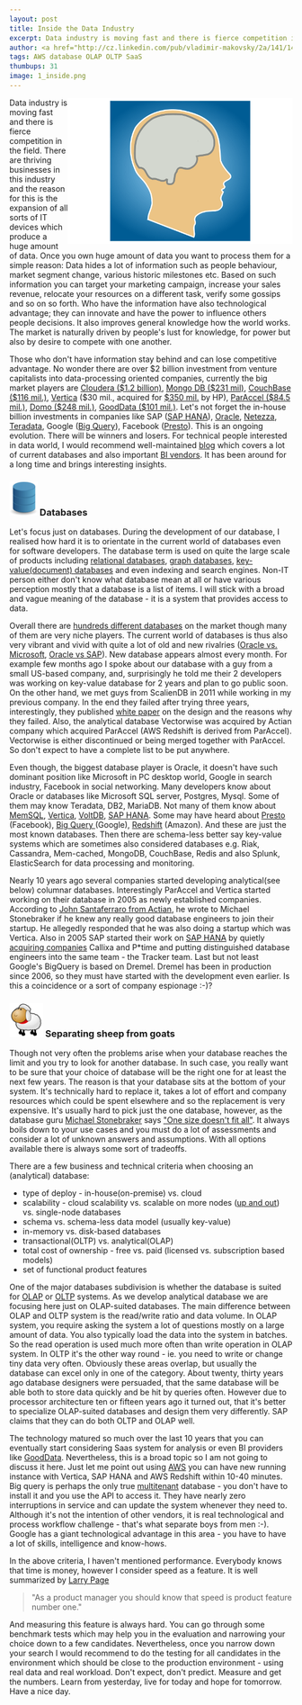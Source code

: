 ```yaml
---
layout: post
title: Inside the Data Industry
excerpt: Data industry is moving fast and there is fierce competition in the field. There are thriving businesses in this industry and the reason for this is the expansion of all sorts of IT devices which produce huge amount of data.
author: <a href="http://cz.linkedin.com/pub/vladimir-makovsky/2a/141/141">Vladimir Makovsky</a>
tags: AWS database OLAP OLTP SaaS
thumbups: 31
image: 1_inside.png
---
```

<div class="row">
<p>
<img src="/img/posts/1_inside.png" alt="brain" align="right">
Data industry is moving fast and there is fierce competition in the field. There are thriving businesses in this industry and the reason for this is the expansion of all sorts of IT devices which produce a huge amount of data. Once you own huge amount of data you want to process them for a simple reason: Data hides a lot of information such as people behaviour, market segment change, various historic milestones etc. Based on such information you can target your marketing campaign, increase your sales revenue, relocate your resources on a different task, verify some gossips and so on so forth. Who have the information have also technological advantage; they can innovate and have the power to influence others people decisions. It also improves general knowledge how the world works. The market is naturally driven by people's lust for knowledge, for power but also by desire to compete with one another.
</p>

<p>Those who don't have information stay behind and can lose competitive advantage. No wonder there are over $2 billion investment from venture capitalists into data-processing oriented companies, currently the big market players are <a href="http://www.crunchbase.com/organization/cloudera">Cloudera ($1.2 billion)</a>, <a href="http://www.crunchbase.com/organization/mongodb-inc">Mongo DB ($231 mil)</a>, <a href="http://www.crunchbase.com/organization/couchbase">CouchBase ($116 mil.)</a>, <a href="http://www.vertica.com/">Vertica</a> ($30 mil., acquired for <a href="http://www.businessinsider.com/hp-vertica-engineers-leave-for-startups-2013-5">$350 mil.</a> by HP), <a href="http://www.crunchbase.com/organization/paraccel">ParAccel ($84.5 mil.)</a>, <a href="http://www.crunchbase.com/organization/domo">Domo ($248 mil.)</a>, <a href="http://www.crunchbase.com/organization/good-data">GoodData ($101 mil.)</a>. Let's not forget the in-house billion investments in companies like SAP (<a href="www.saphana.com">SAP HANA</a>), <a href="http://www.oracle.com/us/corporate/features/database-in-memory-option/index.html">Oracle</a>, <a href="http://www-01.ibm.com/software/data/netezza/">Netezza</a>, <a href="http://www.teradata.com">Teradata</a>, Google (<a href="https://developers.google.com/bigquery/">Big Query</a>), Facebook (<a href="http://www.presto.io">Presto</a>). This is an ongoing evolution. There will be winners and losers. For technical people interested in data world, I would recommend well-maintained <a href="http://www.dbms2.com">blog</a> which covers a lot of current databases and also important <a href="http://en.wikipedia.org/wiki/Business_intelligence">BI vendors</a>. It has been around for a long time and brings interesting insights.
</p>

<h3><img src="/img/posts/1_database.png" alt="data"> Databases</h3>
<p>
Let's focus just on databases. During the development of our database, I realised how hard it is to orientate in the current world of databases even for software developers. The database term is used on quite the large scale of products including <a href="http://en.wikipedia.org/wiki/Relational_database">relational databases</a>, <a href="http://en.wikipedia.org/wiki/Graph_database">graph databases</a>, <a href="http://en.wikipedia.org/wiki/Document-oriented_database">key-value(document) databases</a> and even indexing and search engines. Non-IT person either don't know what database mean at all or have various perception mostly that a database is a list of items. I will stick with a broad and vague meaning of the database - it is a system that provides access to data.
</p>

<p>
Overall there are <a href="http://db-engines.com/en/ranking">hundreds different databases</a> on the market though many of them are very niche players. The current world of databases is thus also very vibrant and vivid with quite a lot of old and new rivalries (<a href="http://sqlmag.com/database-performance-tuning/microsoft-sends-oracle-cease-and-desist-order">Oracle vs. Microsoft</a>, <a href="http://www.informationweek.com/software/information-management/oracles-ellison-tries-to-outmaneuver-sap-hana/d/d-id/1111638?">Oracle vs SAP</a>). New database appears almost every month. For example few months ago I spoke about our database with a guy from a small US-based company, and, surprisingly he told me their 2 developers was working on key-value database for 2 years and plan to go public soon. On the other hand, we met guys from ScalienDB in 2011 while working in my previous company. In the end they failed after trying three years, interestingly, they published <a href="http://arxiv.org/pdf/1302.3860.pdf">white paper</a> on the design and the reasons why they failed. Also, the analytical database Vectorwise was acquired by Actian company which acquired ParAccel (AWS Redshift is derived from ParAccel). Vectorwise is either discontinued or being merged together with ParAccel. So don't expect to have a complete list to be put anywhere.
<!-- could name some other data companies like Youcalc, LucidEra that either weren't much succesfull or failed. -->
</p>

<p>
Even though, the biggest database player is Oracle, it doesn't have such dominant position like Microsoft in PC desktop world, Google in search industry, Facebook in social networking. Many developers know about Oracle or databases like Microsoft SQL server, Postgres, Mysql. Some of them may know Teradata, DB2, MariaDB. Not many of them know about <a href="http://www.memsql.com/">MemSQL</a>, <a href="http://www.vertica.com/">Vertica</a>, <a href="http://voltdb.com/">VoltDB</a>, <a href="http://www.saphana.com">SAP HANA</a>. Some may have heard about <a href="http://prestodb.io/">Presto</a> (Facebook), <a href="https://developers.google.com/bigquery">Big Query </a>(Google), <a href="http://aws.amazon.com/redshift">Redshift</a> (Amazon). And these are just the most known databases. Then there are schema-less better say key-value systems which are sometimes also considered databases e.g. Riak, Cassandra, Mem-cached, MongoDB, CouchBase, Redis and also Splunk, ElasticSearch for data processing and monitoring.
</p>

<p>
Nearly 10 years ago several companies started developing analytical(see below) columnar databases. Interestingly ParAccel and Vertica started working on their database in 2005 as newly established companies. According to <a href="http://paraccel.us/blog/2010/09/#.VBrwI6a5s1w">John Santaferraro from Actian</a>, he wrote to Michael Stonebraker if he knew any really good database engineers to join their startup. He allegedly responded that he was also doing a startup which was Vertica. Also in 2005 SAP started their work on <a href="http://en.wikipedia.org/wiki/SAP_HANA">SAP HANA</a> by quietly <a href="http://www.scribd.com/doc/237711126/SAP-HANA-Essentials">acquiring companies</a> Callixa and P*time <!-- *p --> and putting distinguished database engineers into the same team - the Tracker team. Last but not least Google's BigQuery is based on Dremel. Dremel has been in production since 2006, so they must have started with the development even earlier. Is this a coincidence or a sort of company espionage :-)?
</p>

<h3><img src="/img/posts/1_sheep.png" alt="data"> Separating sheep from goats</h3>
<p>
Though not very often the problems arise when your database reaches the limit and you try to look for another database. In such case, you really want to be sure that your choice of database will be the right one for at least the next few years. The reason is that your database sits at the bottom of your system. It's technically hard to replace it, takes a lot of effort and company resources which could be spent elsewhere and so the replacement is very expensive. It's usually hard to pick just the one database, however, as the database guru <a href="http://en.wikipedia.org/wiki/Michael_Stonebraker">Michael Stonebraker</a> says <a href="http://searchdatamanagement.techtarget.com/news/2240113325/Michael-Stonebraker-predicts-trouble-for-relational-databases-in-2012">"One size doesn't fit all"</a>. It always boils down to your use cases and you must do a lot of assessments and consider a lot of unknown answers and assumptions. With all options available there is always some sort of tradeoffs.
</p>

There are a few business and technical criteria when choosing an (analytical) database:
<ul>
<li>type of deploy - in-house(on-premise) vs. cloud</li>
<li>scalability - cloud scalability vs. scalable on more nodes (<a href="https://en.wikipedia.org/wiki/Scalability#Horizontal_and_vertical_scaling">up and out</a>) vs. single-node databases</li>
<li>schema vs. schema-less data model (usually key-value)</li>
<li>in-memory vs. disk-based databases</li>
<li>transactional(OLTP) vs. analytical(OLAP)</li>
<li>total cost of ownership - free vs. paid (licensed vs. subscription based models) </li>
<li>set of functional product features</li>
</ul>
</p>

<p>
One of the major databases subdivision is whether the database is suited for <a href="http://en.wikipedia.org/wiki/Online_analytical_processing">OLAP</a> or <a href="http://en.wikipedia.org/wiki/Online_transaction_processing">OLTP</a> systems. As we develop analytical database we are focusing here just on OLAP-suited databases. The main difference between OLAP and OLTP system is the read/write ratio and data volume. In OLAP system, you require asking the system a lot of questions mostly on a large amount of data. You also typically load the data into the system in batches. So the read operation is used much more often than write operation in OLAP system. In OLTP it's the other way round - ie. you need to write or change tiny data very often. Obviously these areas overlap, but usually the database can excel only in one of the category. About twenty, thirty years ago database designers were persuaded, that the same database will be able both to store data quickly and be hit by queries often. However due to processor architecture ten or fifteen years ago it turned out, that it's better to specialize OLAP-suited databases and design them very differently. SAP claims that they can do both OLTP and OLAP well.
</p>

<p>
The technology matured so much over the last 10 years that you can eventually start considering Saas system for analysis or even BI providers like <a href="http://www.gooddata.com">GoodData</a>. Nevertheless, this is a broad topic so I am not going to discuss it here. Just let me point out using <a href="https://aws.amazon.com/marketplace">AWS</a> you can have new running instance with Vertica, SAP HANA and AWS Redshift within 10-40 minutes. Big query is perhaps the only true <a href="http://en.wikipedia.org/wiki/Multitenancy">multitenant</a> database - you don't have to install it and you use the API to access it. They have nearly zero interruptions in service and can update the system whenever they need to. Although it's not the intention of other vendors, it is real technological and process workflow challenge - that's what separate boys from men :-). Google has a giant technological advantage in this area - you have to have a lot of skills, intelligence and know-hows.
</p>

<p>In the above criteria, I haven't mentioned performance. Everybody knows that time is money, however I consider speed as a feature. It is well summarized by <a href="http://en.wikipedia.org/wiki/Larry_Page">Larry Page</a>
<blockquote cite="http://www.bookofspeed.com/chapter1.html"> "As a product manager you should know that speed is product feature number one."</blockquote>
And measuring this feature is always hard. You can go through some benchmark tests which may help you in the evaluation and narrowing your choice down to a few candidates.  Nevertheless, once you narrow down your search I would recommend to do the testing for all candidates in the environment which should be close to the production environment - using real data and real workload. Don't expect, don't predict. Measure and get the numbers. Learn from yesterday, live for today and hope for tomorrow. Have a nice day.
</p>


</div>
